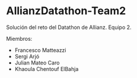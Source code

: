# AllianzDatathon-Team2
Solución del reto del Datathon de Allianz. Equipo 2.

Miembros:
- Francesco Matteazzi
- Sergi Arjó
- Julian Mateo Caro
- Khaoula Chentouf ElBahja
